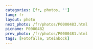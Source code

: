 ```yaml
---
categories: [fr, photos, '']
lang: fr
layout: photo
next_photo: /fr/photos/P0000483.html
picname: P0000482
prev_photo: /fr/photos/P0000481.html
tags: [Fotofalle, Steinbock]
---
```

